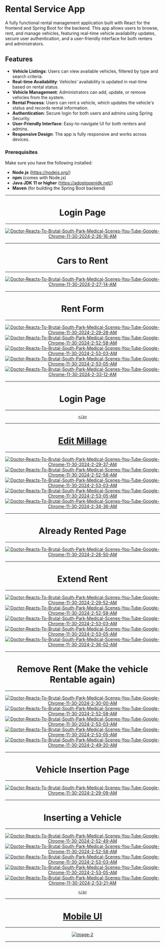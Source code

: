 # Rental Service App

A fully functional rental management application built with React for the frontend and Spring Boot for the backend. This app allows users to browse, rent, and manage vehicles, featuring real-time vehicle availability updates, secure user authentication, and a user-friendly interface for both renters and administrators.

## Features

- **Vehicle Listings**: Users can view available vehicles, filtered by type and search criteria.
- **Real-time Availability**: Vehicles' availability is updated in real-time based on rental status.
- **Vehicle Management**: Administrators can add, update, or remove vehicles from the system.
- **Rental Process**: Users can rent a vehicle, which updates the vehicle's status and records rental information.
- **Authentication**: Secure login for both users and admins using Spring Security.
- **User-Friendly Interface**: Easy-to-navigate UI for both renters and admins.
- **Responsive Design**: The app is fully responsive and works across devices.

### Prerequisites

Make sure you have the following installed:
- **Node.js** (https://nodejs.org/)
- **npm** (comes with Node.js)
- **Java JDK 11 or higher** (https://adoptopenjdk.net/)
- **Maven** (for building the Spring Boot backend)


<hr>
<div align="center">
  <h1>Login Page</h1>
</div>
<hr>
<div align="center">
    <a href="https://rental101.netlify.app/" target="_blank" rel="noopener noreferrer">
     <img src="https://i.ibb.co/MSJpF6d/Doctor-Reacts-To-Brutal-South-Park-Medical-Scenes-You-Tube-Google-Chrome-11-30-2024-2-26-16-AM.png" alt="Doctor-Reacts-To-Brutal-South-Park-Medical-Scenes-You-Tube-Google-Chrome-11-30-2024-2-26-16-AM" border="0">   
    </a>
</div>


<hr>
<div align="center">
  <h1>Cars to Rent</h1>
</div>
<hr>
<div align="center">
    <a href="https://rental101.netlify.app/" target="_blank" rel="noopener noreferrer">
        <img src="https://i.ibb.co/fMgn2NT/Doctor-Reacts-To-Brutal-South-Park-Medical-Scenes-You-Tube-Google-Chrome-11-30-2024-2-27-14-AM.png" alt="Doctor-Reacts-To-Brutal-South-Park-Medical-Scenes-You-Tube-Google-Chrome-11-30-2024-2-27-14-AM" border="0">
    </a>
</div>



<hr>
<div align="center">
  <h1>Rent Form</h1>
</div>
<hr>
<div align="center">
    <a href="https://rental101.netlify.app/" target="_blank" rel="noopener noreferrer">
          <img src="https://i.ibb.co/7YKs0TS/Doctor-Reacts-To-Brutal-South-Park-Medical-Scenes-You-Tube-Google-Chrome-11-30-2024-2-29-28-AM.png" alt="Doctor-Reacts-To-Brutal-South-Park-Medical-Scenes-You-Tube-Google-Chrome-11-30-2024-2-29-28-AM" border="0">
      <img src="https://i.ibb.co/zR4NJ2m/Doctor-Reacts-To-Brutal-South-Park-Medical-Scenes-You-Tube-Google-Chrome-11-30-2024-2-52-58-AM.png" alt="Doctor-Reacts-To-Brutal-South-Park-Medical-Scenes-You-Tube-Google-Chrome-11-30-2024-2-52-58-AM" border="0">
      <img src="https://i.ibb.co/Yf4nY9T/Doctor-Reacts-To-Brutal-South-Park-Medical-Scenes-You-Tube-Google-Chrome-11-30-2024-2-53-03-AM.png" alt="Doctor-Reacts-To-Brutal-South-Park-Medical-Scenes-You-Tube-Google-Chrome-11-30-2024-2-53-03-AM" border="0">
      <img src="https://i.ibb.co/LNTHYVS/Doctor-Reacts-To-Brutal-South-Park-Medical-Scenes-You-Tube-Google-Chrome-11-30-2024-2-53-05-AM.png" alt="Doctor-Reacts-To-Brutal-South-Park-Medical-Scenes-You-Tube-Google-Chrome-11-30-2024-2-53-05-AM" border="0">
          <img src="https://i.ibb.co/QNM5jWH/Doctor-Reacts-To-Brutal-South-Park-Medical-Scenes-You-Tube-Google-Chrome-11-30-2024-2-33-12-AM.png" alt="Doctor-Reacts-To-Brutal-South-Park-Medical-Scenes-You-Tube-Google-Chrome-11-30-2024-2-33-12-AM" border="0">
    </a>
</div>


<hr>
<div align="center">
  <h1>Login Page</h1>
</div>
<hr>
<div align="center">
    <a href="https://rental101.netlify.app/" target="_blank" rel="noopener noreferrer">
        
    </a>
</div>


<hr>
<div align="center">
  <h1>Edit Millage</h1>
</div>
<hr>
<div align="center">
    <a href="https://rental101.netlify.app/" target="_blank" rel="noopener noreferrer">
        <img src="https://i.ibb.co/sChC3xH/Doctor-Reacts-To-Brutal-South-Park-Medical-Scenes-You-Tube-Google-Chrome-11-30-2024-2-29-37-AM.png" alt="Doctor-Reacts-To-Brutal-South-Park-Medical-Scenes-You-Tube-Google-Chrome-11-30-2024-2-29-37-AM" border="0">
            <img src="https://i.ibb.co/zR4NJ2m/Doctor-Reacts-To-Brutal-South-Park-Medical-Scenes-You-Tube-Google-Chrome-11-30-2024-2-52-58-AM.png" alt="Doctor-Reacts-To-Brutal-South-Park-Medical-Scenes-You-Tube-Google-Chrome-11-30-2024-2-52-58-AM" border="0">
            <img src="https://i.ibb.co/Yf4nY9T/Doctor-Reacts-To-Brutal-South-Park-Medical-Scenes-You-Tube-Google-Chrome-11-30-2024-2-53-03-AM.png" alt="Doctor-Reacts-To-Brutal-South-Park-Medical-Scenes-You-Tube-Google-Chrome-11-30-2024-2-53-03-AM" border="0">
            <img src="https://i.ibb.co/LNTHYVS/Doctor-Reacts-To-Brutal-South-Park-Medical-Scenes-You-Tube-Google-Chrome-11-30-2024-2-53-05-AM.png" alt="Doctor-Reacts-To-Brutal-South-Park-Medical-Scenes-You-Tube-Google-Chrome-11-30-2024-2-53-05-AM" border="0">
      <img src="https://i.ibb.co/8XWDdrB/Doctor-Reacts-To-Brutal-South-Park-Medical-Scenes-You-Tube-Google-Chrome-11-30-2024-2-34-36-AM.png" alt="Doctor-Reacts-To-Brutal-South-Park-Medical-Scenes-You-Tube-Google-Chrome-11-30-2024-2-34-36-AM" border="0">
    </a>
</div>


<hr>
<div align="center">
  <h1>Already Rented Page</h1>
</div>
<hr>
<div align="center">
    <a href="https://rental101.netlify.app/" target="_blank" rel="noopener noreferrer">
        <img src="https://i.ibb.co/PhjJ9p2/Doctor-Reacts-To-Brutal-South-Park-Medical-Scenes-You-Tube-Google-Chrome-11-30-2024-2-28-50-AM.png" alt="Doctor-Reacts-To-Brutal-South-Park-Medical-Scenes-You-Tube-Google-Chrome-11-30-2024-2-28-50-AM" border="0">
    </a>
</div>

<hr>
<div align="center">
  <h1>Extend Rent</h1>
</div>
<hr>
<div align="center">
    <a href="https://rental101.netlify.app/" target="_blank" rel="noopener noreferrer">
        <img src="https://i.ibb.co/LJ4BQD3/Doctor-Reacts-To-Brutal-South-Park-Medical-Scenes-You-Tube-Google-Chrome-11-30-2024-2-29-52-AM.png" alt="Doctor-Reacts-To-Brutal-South-Park-Medical-Scenes-You-Tube-Google-Chrome-11-30-2024-2-29-52-AM" border="0">            
            <img src="https://i.ibb.co/zR4NJ2m/Doctor-Reacts-To-Brutal-South-Park-Medical-Scenes-You-Tube-Google-Chrome-11-30-2024-2-52-58-AM.png" alt="Doctor-Reacts-To-Brutal-South-Park-Medical-Scenes-You-Tube-Google-Chrome-11-30-2024-2-52-58-AM" border="0">
            <img src="https://i.ibb.co/Yf4nY9T/Doctor-Reacts-To-Brutal-South-Park-Medical-Scenes-You-Tube-Google-Chrome-11-30-2024-2-53-03-AM.png" alt="Doctor-Reacts-To-Brutal-South-Park-Medical-Scenes-You-Tube-Google-Chrome-11-30-2024-2-53-03-AM" border="0">
            <img src="https://i.ibb.co/LNTHYVS/Doctor-Reacts-To-Brutal-South-Park-Medical-Scenes-You-Tube-Google-Chrome-11-30-2024-2-53-05-AM.png" alt="Doctor-Reacts-To-Brutal-South-Park-Medical-Scenes-You-Tube-Google-Chrome-11-30-2024-2-53-05-AM" border="0">
     <img src="https://i.ibb.co/ry7sXY6/Doctor-Reacts-To-Brutal-South-Park-Medical-Scenes-You-Tube-Google-Chrome-11-30-2024-2-36-02-AM.png" alt="Doctor-Reacts-To-Brutal-South-Park-Medical-Scenes-You-Tube-Google-Chrome-11-30-2024-2-36-02-AM" border="0">
    </a>
</div>

<hr>
<div align="center">
  <h1>Remove Rent (Make the vehicle Rentable again)</h1>
</div>
<hr>
<div align="center">
    <a href="https://rental101.netlify.app/" target="_blank" rel="noopener noreferrer">
        <img src="https://i.ibb.co/wQ8N9f4/Doctor-Reacts-To-Brutal-South-Park-Medical-Scenes-You-Tube-Google-Chrome-11-30-2024-2-30-00-AM.png" alt="Doctor-Reacts-To-Brutal-South-Park-Medical-Scenes-You-Tube-Google-Chrome-11-30-2024-2-30-00-AM" border="0">
            <img src="https://i.ibb.co/zR4NJ2m/Doctor-Reacts-To-Brutal-South-Park-Medical-Scenes-You-Tube-Google-Chrome-11-30-2024-2-52-58-AM.png" alt="Doctor-Reacts-To-Brutal-South-Park-Medical-Scenes-You-Tube-Google-Chrome-11-30-2024-2-52-58-AM" border="0">
            <img src="https://i.ibb.co/Yf4nY9T/Doctor-Reacts-To-Brutal-South-Park-Medical-Scenes-You-Tube-Google-Chrome-11-30-2024-2-53-03-AM.png" alt="Doctor-Reacts-To-Brutal-South-Park-Medical-Scenes-You-Tube-Google-Chrome-11-30-2024-2-53-03-AM" border="0">
            <img src="https://i.ibb.co/LNTHYVS/Doctor-Reacts-To-Brutal-South-Park-Medical-Scenes-You-Tube-Google-Chrome-11-30-2024-2-53-05-AM.png" alt="Doctor-Reacts-To-Brutal-South-Park-Medical-Scenes-You-Tube-Google-Chrome-11-30-2024-2-53-05-AM" border="0">
      <img src="https://i.ibb.co/GQTc4JD/Doctor-Reacts-To-Brutal-South-Park-Medical-Scenes-You-Tube-Google-Chrome-11-30-2024-2-49-20-AM.png" alt="Doctor-Reacts-To-Brutal-South-Park-Medical-Scenes-You-Tube-Google-Chrome-11-30-2024-2-49-20-AM" border="0">
    </a>
</div>

<hr>
<div align="center">
  <h1>Vehicle Insertion Page</h1>
</div>
<hr>
<div align="center">
    <a href="https://rental101.netlify.app/" target="_blank" rel="noopener noreferrer">
       <img src="https://i.ibb.co/GxGQSff/Doctor-Reacts-To-Brutal-South-Park-Medical-Scenes-You-Tube-Google-Chrome-11-30-2024-2-29-09-AM.png" alt="Doctor-Reacts-To-Brutal-South-Park-Medical-Scenes-You-Tube-Google-Chrome-11-30-2024-2-29-09-AM" border="0"> 
    </a>
</div>


<hr>
<div align="center">
  <h1>Inserting a Vehicle</h1>
</div>
<hr>
<div align="center">
    <a href="https://rental101.netlify.app/" target="_blank" rel="noopener noreferrer">
        <img src="https://i.ibb.co/02Mvfqb/Doctor-Reacts-To-Brutal-South-Park-Medical-Scenes-You-Tube-Google-Chrome-11-30-2024-2-52-49-AM.png" alt="Doctor-Reacts-To-Brutal-South-Park-Medical-Scenes-You-Tube-Google-Chrome-11-30-2024-2-52-49-AM" border="0">
            <img src="https://i.ibb.co/zR4NJ2m/Doctor-Reacts-To-Brutal-South-Park-Medical-Scenes-You-Tube-Google-Chrome-11-30-2024-2-52-58-AM.png" alt="Doctor-Reacts-To-Brutal-South-Park-Medical-Scenes-You-Tube-Google-Chrome-11-30-2024-2-52-58-AM" border="0">
            <img src="https://i.ibb.co/Yf4nY9T/Doctor-Reacts-To-Brutal-South-Park-Medical-Scenes-You-Tube-Google-Chrome-11-30-2024-2-53-03-AM.png" alt="Doctor-Reacts-To-Brutal-South-Park-Medical-Scenes-You-Tube-Google-Chrome-11-30-2024-2-53-03-AM" border="0">
            <img src="https://i.ibb.co/LNTHYVS/Doctor-Reacts-To-Brutal-South-Park-Medical-Scenes-You-Tube-Google-Chrome-11-30-2024-2-53-05-AM.png" alt="Doctor-Reacts-To-Brutal-South-Park-Medical-Scenes-You-Tube-Google-Chrome-11-30-2024-2-53-05-AM" border="0">
        <img src="https://i.ibb.co/yg1F8jh/Doctor-Reacts-To-Brutal-South-Park-Medical-Scenes-You-Tube-Google-Chrome-11-30-2024-2-53-21-AM.png" alt="Doctor-Reacts-To-Brutal-South-Park-Medical-Scenes-You-Tube-Google-Chrome-11-30-2024-2-53-21-AM" border="0">
      
    </a>
</div>


<hr>
<div align="center">
  <h1>Mobile UI</h1>
</div>
<hr>
<div align="center">
    <a href="https://rental101.netlify.app/" target="_blank" rel="noopener noreferrer">
        <img src="https://i.ibb.co/Pzmb9SR/image-2.png" alt="image-2" border="0">
    </a>
</div>


<hr>
